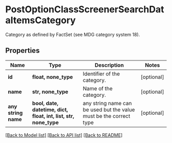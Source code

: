 # PostOptionClassScreenerSearchDataItemsCategory

Category as defined by FactSet (see MDG category system 18).

## Properties
Name | Type | Description | Notes
------------ | ------------- | ------------- | -------------
**id** | **float, none_type** | Identifier of the category. | [optional] 
**name** | **str, none_type** | Name of the category. | [optional] 
**any string name** | **bool, date, datetime, dict, float, int, list, str, none_type** | any string name can be used but the value must be the correct type | [optional]

[[Back to Model list]](../README.md#documentation-for-models) [[Back to API list]](../README.md#documentation-for-api-endpoints) [[Back to README]](../README.md)


